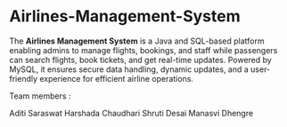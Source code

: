 # Airlines-Management-System
The **Airlines Management System** is a Java and SQL-based platform enabling admins to manage flights, bookings, and staff while passengers can search flights, book tickets, and get real-time updates. Powered by MySQL, it ensures secure data handling, dynamic updates, and a user-friendly experience for efficient airline operations.

Team members : 

Aditi Saraswat
Harshada Chaudhari
Shruti Desai
Manasvi Dhengre
